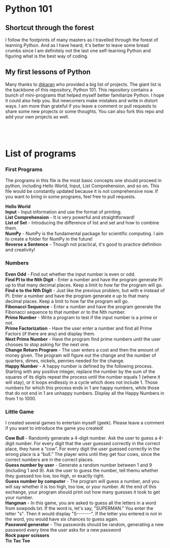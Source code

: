 # Python 101

## Shortcut through the forest 

I follow the footprints of many masters as I travelled through the forest of learning Python.
And as I have heard, it's better to leave some bread crumbs since I am definitely not the last one self-learning Python and figuring what is the best way of coding.

## My first lessons of Python

Many thanks to [@karan](https://github.com/karan/Projects) who provided a big list of projects.
The giant list is the backbone of this repository, Python 101.
This repository contains a bunch of mini-programs that helped myself better familiarize Python.
I hope it could also help you.
But newcomers make mistakes and write in distort ways.
I am more than grateful if you leave a comment or pull requests to share some new projects or some thoughts.
You can also fork this repo and add your own projects as well.
<br/><br/><br/><br/>

# List of programs

### First Programs

The programs in this file is the most basic concepts one should proceed in python, including Hello World, Input, List Comprehension, and so on. This file would be constantly updated because it is not comprehensive now. If you want to bring in some programs, feel free to pull requests.

**Hello World**
<br/> **Input** - Input information and use the format of printing.
<br/> **List Comprehension** - It is very powerful and straightforward!
<br/> **List of Set** - Introducing the difference of list and set and how to combine them.
<br/> **NumPy** - NumPy is the fundamental package for scientific computing. I aim to create a folder for NumPy in the future!
<br/> **Reverse a Sentence** - Though not practical, it's good to practice definition and creativity!

### Numbers

**Even Odd** - Find out whether the input number is even or odd.
<br/>**Find PI to the Nth Digit** - Enter a number and have the program generate PI up to that many decimal places. Keep a limit to how far the program will go.
<br/>**Find e to the Nth Digit** - Just like the previous problem, but with e instead of PI. Enter a number and have the program generate e up to that many decimal places. Keep a limit to how far the program will go.
<br/>**Fibonacci Sequence** - Enter a number and have the program generate the Fibonacci sequence to that number or to the Nth number.
<br/>**Prime Number** - Write a program to test if the input number is a prime or not.
<br/>**Prime Factorization** - Have the user enter a number and find all Prime Factors (if there are any) and display them.
<br/>**Next Prime Number** - Have the program find prime numbers until the user chooses to stop asking for the next one. 
<br/>**Change Return Program** - The user enters a cost and then the amount of money given. The program will figure out the change and the number of quarters, dimes, nickels, pennies needed for the change.
<br/>**Happy Number** - A happy number is defined by the following process. Starting with any positive integer, replace the number by the sum of the squares of its digits repeat the process until the number equals 1 (where it will stay), or it loops endlessly in a cycle which does not include 1. Those numbers for which this process ends in 1 are happy numbers, while those that do not end in 1 are unhappy numbers. Display all the Happy Numbers in from 1 to 1000.

### Little Game

I created several games to entertain myself (geek). Please leave a comment if you want to introduce the game you created!

**Cow Bull** - Randomly generate a 4-digit number. Ask the user to guess a 4-digit number. For every digit that the user guessed correctly in the correct place, they have a “cow”. For every digit the user guessed correctly in the wrong place is a “bull.” The player wins until they get four cows, since the correct numbers are in the correct places.
<br/> **Guess number by user** - Generate a random number between 1 and 9 (including 1 and 9). Ask the user to guess the number, tell themu whether they guessed too low, too high, or exactly right.
<br/> **Guess number by computer** - The program will guess a number, and you will say whether it is too high, too low, or your number. At the end of this exchange, your program should print out how many guesses it took to get your number.
<br/> **Hangman** - In this game, you are asked to guess all the letters in a word from sowpods.txt. If the word is, let's say, "SUPERMAN." You enter the letter "s". Then it would display "S-------". If the letter you entered is not in the word, you would have six chances to guess again.
<br/> **Password generator** - The passwords should be random, generating a new password every time the user asks for a new password
<br/> **Rock paper scissors**
<br/> **Tic Tac Toe**
